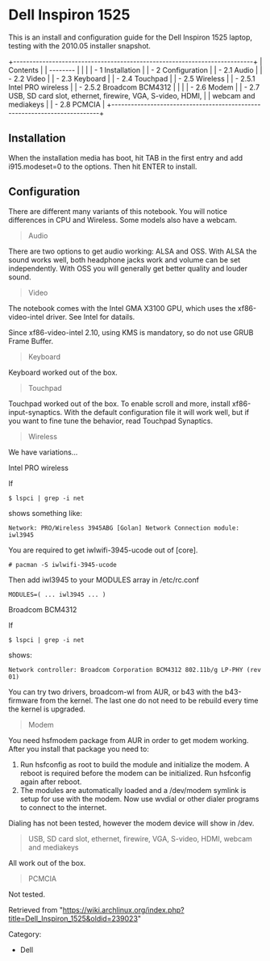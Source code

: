 Dell Inspiron 1525
==================

This is an install and configuration guide for the Dell Inspiron 1525
laptop, testing with the 2010.05 installer snapshot.

+--------------------------------------------------------------------------+
| Contents                                                                 |
| --------                                                                 |
|                                                                          |
| -   1 Installation                                                       |
| -   2 Configuration                                                      |
|     -   2.1 Audio                                                        |
|     -   2.2 Video                                                        |
|     -   2.3 Keyboard                                                     |
|     -   2.4 Touchpad                                                     |
|     -   2.5 Wireless                                                     |
|         -   2.5.1 Intel PRO wireless                                     |
|         -   2.5.2 Broadcom BCM4312                                       |
|                                                                          |
|     -   2.6 Modem                                                        |
|     -   2.7 USB, SD card slot, ethernet, firewire, VGA, S-video, HDMI,   |
|         webcam and mediakeys                                             |
|     -   2.8 PCMCIA                                                       |
+--------------------------------------------------------------------------+

Installation
------------

When the installation media has boot, hit TAB in the first entry and add
i915.modeset=0 to the options. Then hit ENTER to install.

Configuration
-------------

There are different many variants of this notebook. You will notice
differences in CPU and Wireless. Some models also have a webcam.

> Audio

There are two options to get audio working: ALSA and OSS. With ALSA the
sound works well, both headphone jacks work and volume can be set
independently. With OSS you will generally get better quality and louder
sound.

> Video

The notebook comes with the Intel GMA X3100 GPU, which uses the
xf86-video-intel driver. See Intel for datails.

Since xf86-video-intel 2.10, using KMS is mandatory, so do not use GRUB
Frame Buffer.

> Keyboard

Keyboard worked out of the box.

> Touchpad

Touchpad worked out of the box. To enable scroll and more, install
xf86-input-synaptics. With the default configuration file it will work
well, but if you want to fine tune the behavior, read Touchpad
Synaptics.

> Wireless

We have variations...

Intel PRO wireless

If

    $ lspci | grep -i net

shows something like:

    Network: PRO/Wireless 3945ABG [Golan] Network Connection module: iwl3945

You are required to get iwlwifi-3945-ucode out of [core].

    # pacman -S iwlwifi-3945-ucode

Then add iwl3945 to your MODULES array in /etc/rc.conf

    MODULES=( ... iwl3945 ... )

Broadcom BCM4312

If

    $ lspci | grep -i net

shows:

    Network controller: Broadcom Corporation BCM4312 802.11b/g LP-PHY (rev 01)

You can try two drivers, broadcom-wl from AUR, or b43 with the
b43-firmware from the kernel. The last one do not need to be rebuild
every time the kernel is upgraded.

> Modem

You need hsfmodem package from AUR in order to get modem working. After
you install that package you need to:

1.  Run hsfconfig as root to build the module and initialize the modem.
    A reboot is required before the modem can be initialized. Run
    hsfconfig again after reboot.
2.  The modules are automatically loaded and a /dev/modem symlink is
    setup for use with the modem. Now use wvdial or other dialer
    programs to connect to the internet.

Dialing has not been tested, however the modem device will show in /dev.

> USB, SD card slot, ethernet, firewire, VGA, S-video, HDMI, webcam and mediakeys

All work out of the box.

> PCMCIA

Not tested.

Retrieved from
"https://wiki.archlinux.org/index.php?title=Dell_Inspiron_1525&oldid=239023"

Category:

-   Dell
